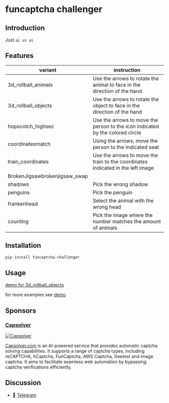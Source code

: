 # funcaptcha challenger

## Introduction

Just `ai vs ai`

## Features

| variant                       | instruction                                                                     |                                                                              
|-------------------------------|---------------------------------------------------------------------------------|
| 3d_rollball_animals           | Use the arrows to rotate the animal to face in the direction of the hand        |
| 3d_rollball_objects           | Use the arrows to rotate the object to face in the direction of the hand        |
| hopscotch_highsec             | Use the arrows to move the person to the icon indicated by the colored circle   |                                                                                          
| coordinatesmatch              | Using the arrows, move the person to the indicated seat                         |       
| train_coordinates             | Use the arrows to move the train to the coordinates indicated in the left image | 
| BrokenJigsawbrokenjigsaw_swap |                                                                                 | 
| shadows                       | Pick the wrong shadow                                                           |
| penguins                      | Pick the penguin                                                                |
| frankenhead                   | Select the animal with the wrong head                                           |
| counting                      | Pick the image where the number matches the amount of animals                   |

## Installation

```bash
pip install funcaptcha-challenger
```

## Usage

[demo for 3d_rollball_objects](demo/3d_rollball_animals_demo.py)

for more examples see [demo](demo)

## Sponsors

### [Capsolver](https://capsolver.com?utm_source=github&utm_medium=banner_github&utm_campaign=funcaptcha_challenger)

[![Capsolver](doc/sponsors.gif)](https://capsolver.com?utm_source=github&utm_medium=banner_github&utm_campaign=funcaptcha_challenger)

[Capsolver.com](https://capsolver.com?utm_source=github&utm_medium=banner_github&utm_campaign=funcaptcha_challenger) is
an AI-powered service that provides automatic captcha solving capabilities. It supports a range of captcha types,
including reCAPTCHA, hCaptcha, FunCaptcha, AWS Captcha, Geetest and image captcha. It aims to
facilitate seamless web automation by bypassing captcha verifications efficiently.

## Discussion

- 📱 [Telegram](https://t.me/+iNf8qQk0KUpkYmEx)
